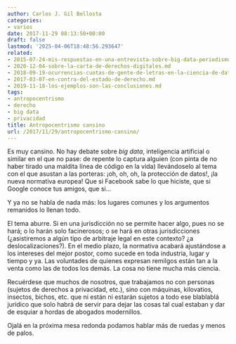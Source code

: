 ```yaml
---
author: Carlos J. Gil Bellosta
categories:
- varios
date: 2017-11-29 08:13:50+00:00
draft: false
lastmod: '2025-04-06T18:48:56.293647'
related:
- 2015-07-24-mis-respuestas-en-una-entrevista-sobre-big-data-periodismo-de-datos-etc.md
- 2020-12-04-sobre-la-carta-de-derechos-digitales.md
- 2018-09-19-ocurrencias-cuotas-de-gente-de-letras-en-la-ciencia-de-datos.md
- 2017-03-07-en-contra-del-estado-de-derecho.md
- 2019-11-18-los-ejemplos-son-las-conclusiones.md
tags:
- antropocentrismo
- derecho
- big data
- privacidad
title: Antropocentrismo cansino
url: /2017/11/29/antropocentrismo-cansino/
---
```


Es muy cansino. No hay debate sobre _big data_, inteligencia artificial o similar en el que no pase: de repente lo captura alguien (con pinta de no haber tirado una maldita línea de código en la vida) llevándoselo al tema con el que asustan a las porteras: ¡oh, oh, oh, la protección de datos!, ¡la nueva normativa europea! Que si Facebook sabe lo que hiciste, que si Google conoce tus amigos, que si...

Y ya no se habla de nada más: los lugares comunes y los argumentos remanidos lo llenan todo.

El tema aburre. Si en una jurisdicción no se permite hacer algo, pues no se hará; o lo harán solo facinerosos; o se hará en otras jurisdicciones (¿asistiremos a algún tipo de arbitraje legal en este contexto? ¿a deslocalizaciones?). En el medio plazo, la normativa acabará ajustándose a los intereses del mejor postor, como sucede en toda industria, lugar y tiempo y ya. Las voluntades de quienes expresan remilgos están tan a la venta como las de todos los demás. La cosa no tiene mucha más ciencia.

Recuérdese que muchos de nosotros, que trabajamos no con personas (sujetos de derechos a privacidad, etc.), sino con máquinas, kilovatios, insectos, bichos, etc. que ni están ni estarán sujetos a todo ese blablablá jurídico que solo habrá de servir para dejar las cosas tal cual estaban y dar de esquiar a hordas de abogados modernillos.

Ojalá en la próxima mesa redonda podamos hablar más de ruedas y menos de palos.